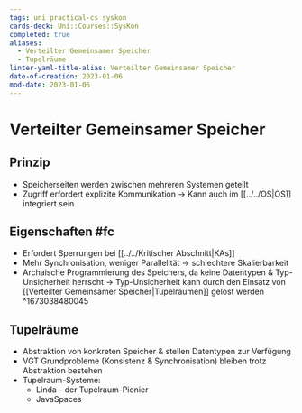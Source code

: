 ```yaml
---
tags: uni practical-cs syskon
cards-deck: Uni::Courses::SysKon
completed: true
aliases:
  - Verteilter Gemeinsamer Speicher
  - Tupelräume
linter-yaml-title-alias: Verteilter Gemeinsamer Speicher
date-of-creation: 2023-01-06
mod-date: 2023-01-06
---
```


# Verteilter Gemeinsamer Speicher

## Prinzip
- Speicherseiten werden zwischen mehreren Systemen geteilt
- Zugriff erfordert explizite Kommunikation
	→ Kann auch im [[../../OS|OS]] integriert sein

## Eigenschaften #fc
- Erfordert Sperrungen bei [[../../Kritischer Abschnitt|KAs]]
- Mehr Synchronisation, weniger Parallelität → schlechtere Skalierbarkeit
- Archaische Programmierung des Speichers, da keine Datentypen & Typ-Unsicherheit herrscht
	→ Typ-Unsicherheit kann durch den Einsatz von [[Verteilter Gemeinsamer Speicher|Tupelräumen]] gelöst werden
^1673038480045

## Tupelräume
- Abstraktion von konkreten Speicher & stellen Datentypen zur Verfügung
- VGT Grundprobleme (Konsistenz & Synchronisation) bleiben trotz Abstraktion bestehen
- Tupelraum-Systeme:
	- Linda - der Tupelraum-Pionier
	- JavaSpaces

